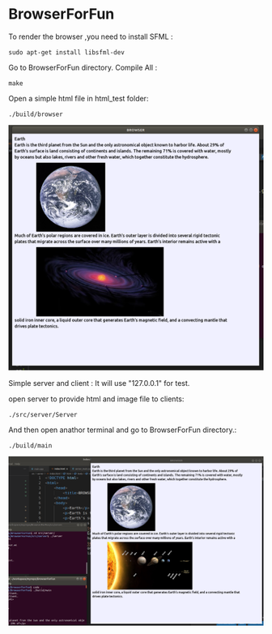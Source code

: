 # BrowserForFun

To render the browser ,you need to install SFML :

    sudo apt-get install libsfml-dev


Go to BrowserForFun directory.
Compile All :

    make

Open a simple html file in html_test folder:

    ./build/browser

![image](https://github.com/windlunar/BrowserForFun/blob/main/result/test2.png)


Simple server and client :
It will use "127.0.0.1" for test.

open server to provide html and image file to clients:

    ./src/server/Server

And then open anathor terminal and go to BrowserForFun directory.:

    ./build/main

![image](https://github.com/windlunar/BrowserForFun/blob/main/result/test3.png)


